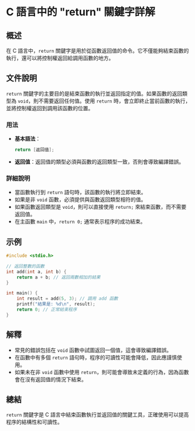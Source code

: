 <!--
Meta Description: # C 語言中的 "return" 關鍵字詳解 ## 概述 在 C 語言中，`return` 關鍵字是用於從函數返回值的命令。它不僅能夠結束函數的執行，還可以將控制權返回給調用函數的地方。 ## 文件說明 `return` 關鍵字的主要目的是結束函數的執行並返回指定的值。如果函數的返回類型為 `vo...
Meta Keywords: return, void, int, add, 返回值
-->

# C 語言中的 "return" 關鍵字詳解

## 概述
在 C 語言中，`return` 關鍵字是用於從函數返回值的命令。它不僅能夠結束函數的執行，還可以將控制權返回給調用函數的地方。

## 文件說明
`return` 關鍵字的主要目的是結束函數的執行並返回指定的值。如果函數的返回類型為 `void`，則不需要返回任何值。使用 `return` 時，會立即終止當前函數的執行，並將控制權返回到調用該函數的位置。

### 用法
- **基本語法**：
  ```c
  return [返回值];
  ```
- **返回值**：返回值的類型必須與函數的返回類型一致，否則會導致編譯錯誤。

### 詳細說明
- 當函數執行到 `return` 語句時，該函數的執行將立即結束。
- 如果是非 `void` 函數，必須提供與函數返回類型相符的值。
- 如果函數返回類型是 `void`，則可以直接使用 `return;` 來結束函數，而不需要返回值。
- 在主函數 `main` 中，`return 0;` 通常表示程序的成功結束。

## 示例
```c
#include <stdio.h>

// 返回整數的函數
int add(int a, int b) {
    return a + b; // 返回兩數相加的結果
}

int main() {
    int result = add(5, 3); // 調用 add 函數
    printf("結果是: %d\n", result);
    return 0; // 正常結束程序
}
```

## 解釋
- 常見的錯誤包括在 `void` 函數中試圖返回一個值，這會導致編譯錯誤。
- 在函數中有多個 `return` 語句時，程序的可讀性可能會降低，因此應謹慎使用。
- 如果未在非 `void` 函數中使用 `return`，則可能會導致未定義的行為，因為函數會在沒有返回值的情況下結束。

## 總結
`return` 關鍵字是 C 語言中結束函數執行並返回值的關鍵工具，正確使用可以提高程序的結構性和可讀性。